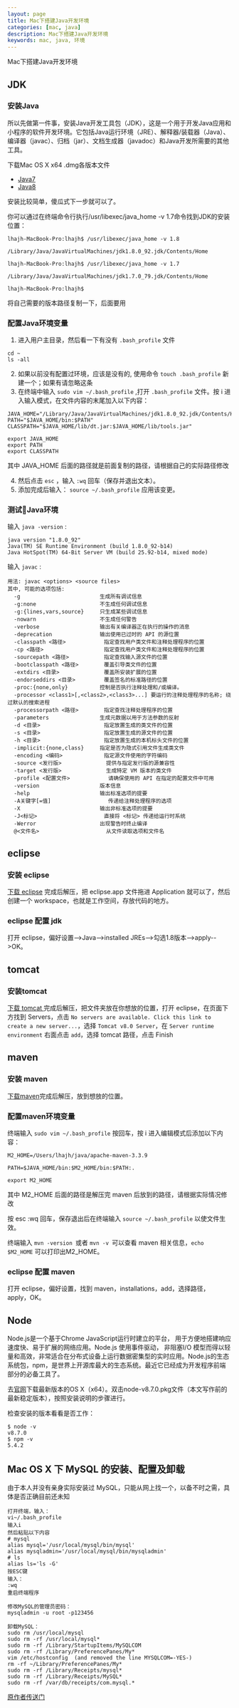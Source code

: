 ```yaml
---
layout: page
title: Mac下搭建Java开发环境
categories: [mac, java]
description: Mac下搭建Java开发环境
keywords: mac, java, 环境
---
```


Mac下搭建Java开发环境

## JDK

### 安装Java
所以先做第一件事，安装Java开发工具包（JDK），这是一个用于开发Java应用和小程序的软件开发环境。它包括Java运行环境（JRE）、解释器/装载器（Java）、编译器（javac）、归档（jar）、文档生成器（javadoc）和Java开发所需要的其他工具。

下载Mac OS X x64 .dmg各版本文件

- [Java7](http://www.oracle.com/technetwork/java/javase/downloads/jdk7-downloads-1880260.html)
- [Java8](http://www.oracle.com/technetwork/java/javase/downloads/jdk8-downloads-2133151.html)

安装比较简单，傻瓜式下一步就可以了。

你可以通过在终端命令行执行/usr/libexec/java_home -v 1.7命令找到JDK的安装位置：

```
lhajh-MacBook-Pro:lhajh$ /usr/libexec/java_home -v 1.8

/Library/Java/JavaVirtualMachines/jdk1.8.0_92.jdk/Contents/Home

lhajh-MacBook-Pro:lhajh$ /usr/libexec/java_home -v 1.7

/Library/Java/JavaVirtualMachines/jdk1.7.0_79.jdk/Contents/Home

lhajh-MacBook-Pro:lhajh$
```

将自己需要的版本路径复制一下，后面要用

### 配置Java环境变量

1. 进入用户主目录，然后看一下有没有 `.bash_profile` 文件
```
cd ~
ls -all
```
2. 如果以前没有配置过环境，应该是没有的, 使用命令 `touch .bash_profile` 新建一个；如果有请忽略这条
3. 在终端中输入 `sudo vim ~/.bash_profile` ,打开 `.bash_profile` 文件。按 i 进入输入模式，在文件内容的末尾加入以下内容：
```
JAVA_HOME="/Library/Java/JavaVirtualMachines/jdk1.8.0_92.jdk/Contents/Home"
PATH="$JAVA_HOME/bin:$PATH"
CLASSPATH="$JAVA_HOME/lib/dt.jar:$JAVA_HOME/lib/tools.jar"

export JAVA_HOME
export PATH
export CLASSPATH
```
其中 JAVA_HOME 后面的路径就是前面复制的路径，请根据自己的实际路径修改

4. 然后点击 `esc` ，输入 `:wq`  回车（保存并退出文本）。
5. 添加完成后输入： `source ~/.bash_profile`  应用该变更。

### 测试Java环境

输入 `java -version` :
```
java version "1.8.0_92"
Java(TM) SE Runtime Environment (build 1.8.0_92-b14)
Java HotSpot(TM) 64-Bit Server VM (build 25.92-b14, mixed mode)
```
输入 `javac` :
```
用法: javac <options> <source files>
其中, 可能的选项包括:
  -g                         生成所有调试信息
  -g:none                    不生成任何调试信息
  -g:{lines,vars,source}     只生成某些调试信息
  -nowarn                    不生成任何警告
  -verbose                   输出有关编译器正在执行的操作的消息
  -deprecation               输出使用已过时的 API 的源位置
  -classpath <路径>            指定查找用户类文件和注释处理程序的位置
  -cp <路径>                   指定查找用户类文件和注释处理程序的位置
  -sourcepath <路径>           指定查找输入源文件的位置
  -bootclasspath <路径>        覆盖引导类文件的位置
  -extdirs <目录>              覆盖所安装扩展的位置
  -endorseddirs <目录>         覆盖签名的标准路径的位置
  -proc:{none,only}          控制是否执行注释处理和/或编译。
  -processor <class1>[,<class2>,<class3>...] 要运行的注释处理程序的名称; 绕过默认的搜索进程
  -processorpath <路径>        指定查找注释处理程序的位置
  -parameters                生成元数据以用于方法参数的反射
  -d <目录>                    指定放置生成的类文件的位置
  -s <目录>                    指定放置生成的源文件的位置
  -h <目录>                    指定放置生成的本机标头文件的位置
  -implicit:{none,class}     指定是否为隐式引用文件生成类文件
  -encoding <编码>             指定源文件使用的字符编码
  -source <发行版>              提供与指定发行版的源兼容性
  -target <发行版>              生成特定 VM 版本的类文件
  -profile <配置文件>            请确保使用的 API 在指定的配置文件中可用
  -version                   版本信息
  -help                      输出标准选项的提要
  -A关键字[=值]                  传递给注释处理程序的选项
  -X                         输出非标准选项的提要
  -J<标记>                     直接将 <标记> 传递给运行时系统
  -Werror                    出现警告时终止编译
  @<文件名>                     从文件读取选项和文件名
```

## eclipse

### 安装 eclipse
[下载 eclipse](https://www.eclipse.org/downloads/) 完成后解压，把 eclipse.app 文件拖进 Application 就可以了，然后创建一个 workspace，也就是工作空间，存放代码的地方。

### eclipse 配置 jdk
打开 eclipse，偏好设置-->Java-->installed JREs-->勾选1.8版本-->apply-->OK。

## tomcat

### 安装tomcat
[下载 tomcat ](https://tomcat.apache.org/download-80.cgi)完成后解压，把文件夹放在你想放的位置，打开 eclipse，在页面下方找到 Servers，点击 `No servers are available. Click this link to create a new server...`，选择 `Tomcat v8.0 Server`，在 `Server runtime environment` 右面点击 `add`，选择 tomcat 路径，点击 Finish

## maven

### 安装 maven
[下载maven](http://maven.apache.org/download.cgi)完成后解压，放到想放的位置。

### 配置maven环境变量
终端输入 `sudo vim ~/.bash_profile` 按回车，按 i 进入编辑模式后添加以下内容：
```
M2_HOME=/Users/lhajh/java/apache-maven-3.3.9

PATH=$JAVA_HOME/bin:$M2_HOME/bin:$PATH:.

export M2_HOME
```
其中 M2_HOME 后面的路径是解压完 maven 后放到的路径，请根据实际情况修改

按 esc :wq 回车，保存退出后在终端输入 `source ~/.bash_profile` 以使文件生效。

终端输入 `mvn -version `或者 `mvn -v `可以查看 maven 相关信息，`echo $M2_HOME` 可以打印出M2_HOME。

### eclipse 配置 maven
打开 eclipse，偏好设置，找到 maven，installations，add，选择路径，apply，OK。

## Node

Node.js是一个基于Chrome JavaScript运行时建立的平台， 用于方便地搭建响应速度快、易于扩展的网络应用。Node.js 使用事件驱动， 非阻塞I/O 模型而得以轻量和高效，非常适合在分布式设备上运行数据密集型的实时应用。Node.js的生态系统包，npm，是世界上开源库最大的生态系统。最近它已经成为开发程序前端部分的必备工具了。

去[官网](https://nodejs.org/)下载最新版本的OS X（x64）。双击node-v8.7.0.pkg文件（本文写作前的最新稳定版本），按照安装说明的步骤进行。

检查安装的版本看看是否工作：
```
$ node -v
v8.7.0
$ npm -v
5.4.2
```

## Mac OS X 下 MySQL 的安装、配置及卸载

由于本人并没有亲身实际安装过 MySQL，只能从网上找一个，以备不时之需，具体是否正确目前还未知
```
打开终端，输入：
vi~/.bash_profile
输入i
然后粘贴以下内容
# mysql
alias mysql='/usr/local/mysql/bin/mysql'
alias mysqladmin='/usr/local/mysql/bin/mysqladmin'
# ls
alias ls='ls -G'
按ESC键
输入：
:wq
重启终端程序
 
修改MySQL的管理员密码：
mysqladmin -u root -p123456
 
卸载MySQL：
sudo rm /usr/local/mysql
sudo rm -rf /usr/local/mysql*
sudo rm -rf /Library/StartupItems/MySQLCOM
sudo rm -rf /Library/PreferencePanes/My*
vim /etc/hostconfig  (and removed the line MYSQLCOM=-YES-)
rm -rf ~/Library/PreferencePanes/My*
sudo rm -rf /Library/Receipts/mysql*
sudo rm -rf /Library/Receipts/MySQL*
sudo rm -rf /var/db/receipts/com.mysql.*
```
[原作者传送门](http://www.cnblogs.com/iospp/p/5074522.html)